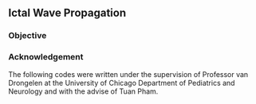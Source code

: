 ## Ictal Wave Propagation
### Objective

### Acknowledgement
The following codes were written under the supervision of Professor van Drongelen at the University of Chicago Department of Pediatrics and Neurology and with the advise of Tuan Pham.
